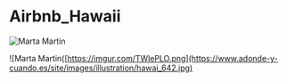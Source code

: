 # Airbnb_Hawaii


![Marta Martin](https://imgur.com/qrVfcpS.png)


![Marta Martin([https://imgur.com/TWlePLO.png](https://www.adonde-y-cuando.es/site/images/illustration/hawai_642.jpg)
